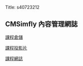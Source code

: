 Title: s40723212

## CMSimfly 內容管理網誌

[課程倉儲](https://github.com/s40723212/cad2019)

[課程投影片](https://s40723212.github.io/cad2019/reveal/index.html#/)

[課程網誌](https://s40723212.github.io/cad2019/content/index.html)








